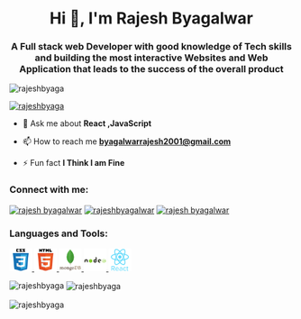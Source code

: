 <h1 align="center">Hi 👋, I'm Rajesh Byagalwar</h1>
<h3 align="center">A Full stack web Developer with good knowledge of Tech skills and building the most interactive Websites and Web Application that leads to the success of the overall product

</h3>

<p align="left"> <img src="https://komarev.com/ghpvc/?username=rajeshbyaga&label=Profile%20views&color=0e75b6&style=flat" alt="rajeshbyaga" /> </p>

<p align="left"> <a href="https://github.com/ryo-ma/github-profile-trophy"><img src="https://github-profile-trophy.vercel.app/?username=rajeshbyaga" alt="rajeshbyaga" /></a> </p>

- 💬 Ask me about **React ,JavaScript**

- 📫 How to reach me **byagalwarrajesh2001@gmail.com**

- ⚡ Fun fact **I Think I am Fine**

<h3 align="left">Connect with me:</h3>
<p align="left">
<a href="https://linkedin.com/in/rajesh byagalwar" target="blank"><img align="center" src="https://raw.githubusercontent.com/rahuldkjain/github-profile-readme-generator/master/src/images/icons/Social/linked-in-alt.svg" alt="rajesh byagalwar" height="30" width="40" /></a>
<a href="https://codesandbox.com/rajeshbyagalwar" target="blank"><img align="center" src="https://raw.githubusercontent.com/rahuldkjain/github-profile-readme-generator/master/src/images/icons/Social/codesandbox.svg" alt="rajeshbyagalwar" height="30" width="40" /></a>
<a href="https://fb.com/rajesh byagalwar" target="blank"><img align="center" src="https://raw.githubusercontent.com/rahuldkjain/github-profile-readme-generator/master/src/images/icons/Social/facebook.svg" alt="rajesh byagalwar" height="30" width="40" /></a>
</p>

<h3 align="left">Languages and Tools:</h3>
<p align="left"> <a href="https://www.w3schools.com/css/" target="_blank" rel="noreferrer"> <img src="https://raw.githubusercontent.com/devicons/devicon/master/icons/css3/css3-original-wordmark.svg" alt="css3" width="40" height="40"/> </a> <a href="https://www.w3.org/html/" target="_blank" rel="noreferrer"> <img src="https://raw.githubusercontent.com/devicons/devicon/master/icons/html5/html5-original-wordmark.svg" alt="html5" width="40" height="40"/> </a> <a href="https://www.mongodb.com/" target="_blank" rel="noreferrer"> <img src="https://raw.githubusercontent.com/devicons/devicon/master/icons/mongodb/mongodb-original-wordmark.svg" alt="mongodb" width="40" height="40"/> </a> <a href="https://nodejs.org" target="_blank" rel="noreferrer"> <img src="https://raw.githubusercontent.com/devicons/devicon/master/icons/nodejs/nodejs-original-wordmark.svg" alt="nodejs" width="40" height="40"/> </a> <a href="https://reactjs.org/" target="_blank" rel="noreferrer"> <img src="https://raw.githubusercontent.com/devicons/devicon/master/icons/react/react-original-wordmark.svg" alt="react" width="40" height="40"/> </a> </p>

<p><img align="left" src="https://github-readme-stats.vercel.app/api/top-langs?username=rajeshbyaga&show_icons=true&locale=en&layout=compact" alt="rajeshbyaga" /></p>

<p>&nbsp;<img align="center" src="https://github-readme-stats.vercel.app/api?username=rajeshbyaga&show_icons=true&locale=en" alt="rajeshbyaga" /></p>

<p><img align="center" src="https://github-readme-streak-stats.herokuapp.com/?user=rajeshbyaga&" alt="rajeshbyaga" /></p>
